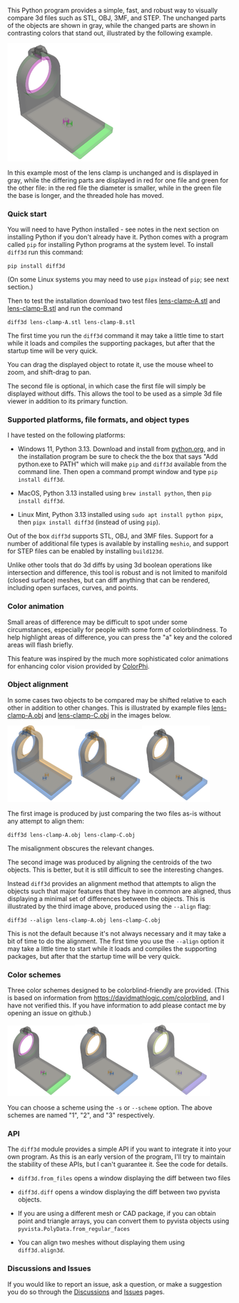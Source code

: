 This Python program provides a simple, fast, and robust way to visually
compare 3d files such as STL, OBJ, 3MF, and STEP. The unchanged parts
of the objects are shown in gray, while the changed parts are shown in
contrasting colors that stand out, illustrated by the following
example.

<img src="https://raw.githubusercontent.com/bdlucas1/diff3d/refs/heads/master/examples/scheme1.png" width="50%">

In this example most of the lens clamp is unchanged and is displayed
in gray, while the differing parts are displayed in red for one file
and green for the other file: in the red file the diameter is smaller,
while in the green file the base is longer, and the threaded hole has
moved.


### Quick start

You will need to have Python installed - see notes in the next section
on installing Python if you don't already have it. Python comes with a
program called `pip` for installing Python programs at the system
level. To install `diff3d` run this command:

    pip install diff3d

(On some Linux systems you may need to use `pipx` instead of `pip`; see
next section.)

Then to test the installation download two test files
[lens-clamp-A.stl](https://raw.githubusercontent.com/bdlucas1/diff3d/refs/heads/master/examples/lens-clamp-A.stl)
and
[lens-clamp-B.stl](https://raw.githubusercontent.com/bdlucas1/diff3d/refs/heads/master/examples/lens-clamp-B.stl)
and run the command

    diff3d lens-clamp-A.stl lens-clamp-B.stl

The first time you run the `diff3d` command it may take a little time
to start while it loads and compiles the supporting packages, but
after that the startup time will be very quick.

You can drag the displayed object to rotate it, use the mouse wheel to
zoom, and shift-drag to pan.

The second file is optional, in which case the first file will simply
be displayed without diffs. This allows the tool to be used as a
simple 3d file viewer in addition to its primary function.


### Supported platforms, file formats, and object types

I have tested on the following platforms:

* Windows 11, Python 3.13. Download and install from
  [python.org](https://www.python.org/downloads/), and in the
  installation program be sure to check the the box that says "Add
  python.exe to PATH" which will make `pip` and `diff3d` available
  from the command line. Then open a command prompt window and type
  `pip install diff3d`.

* MacOS, Python 3.13 installed using `brew install python`, then `pip
  install diff3d`.

* Linux Mint, Python 3.13 installed using `sudo apt install python
  pipx`, then `pipx install diff3d` (instead of using `pip`).

Out of the box `diff3d` supports STL, OBJ, and 3MF files. Support for a
number of additional file types is available by installing `meshio`,
and support for STEP files can be enabled by installing `build123d`.

Unlike other tools that do 3d diffs by using 3d boolean operations
like intersection and difference, this tool is robust and is not
limited to manifold (closed surface) meshes, but can diff anything that
can be rendered, including open surfaces, curves, and points.


### Color animation

Small areas of difference may be difficult to spot under some
circumstances, especially for people with some form of
colorblindness. To help highlight areas of difference, you can press
the "a" key and the colored areas will flash briefly.

This feature was inspired by the much more sophisticated color
animations for enhancing color vision provided by
[ColorPhi](https://www.colorphi.com).


### Object alignment

In some cases two objects to be compared may be shifted relative to
each other in addition to other changes. This is illustrated by
example files
[lens-clamp-A.obj](https://raw.githubusercontent.com/bdlucas1/diff3d/refs/heads/master/examples/lens-clamp-A.obj)
and
[lens-clamp-C.obj](https://raw.githubusercontent.com/bdlucas1/diff3d/refs/heads/master/examples/lens-clamp-C.obj)
in the images below.

<img src="https://raw.githubusercontent.com/bdlucas1/diff3d/refs/heads/master/examples/alignment1.png" width="30%"><img src="https://raw.githubusercontent.com/bdlucas1/diff3d/refs/heads/master/examples/alignment2.png" width="30%"><img src="https://raw.githubusercontent.com/bdlucas1/diff3d/refs/heads/master/examples/alignment3.png" width="30%">

The first image is produced by just comparing the two files as-is
without any attempt to align them:

    diff3d lens-clamp-A.obj lens-clamp-C.obj

The misalignment obscures the relevant changes.

The second image was produced by aligning the centroids of the two
objects. This is better, but it is still difficult to see the
interesting changes.

Instead `diff3d` provides an alignment method that attempts to align
the objects such that major features that they have in common are
aligned, thus displaying a minimal set of differences between the
objects. This is illustrated by the third image above, produced using
the `--align` flag:

    diff3d --align lens-clamp-A.obj lens-clamp-C.obj

This is not the default because it's not always necessary and it may
take a bit of time to do the alignment. The first time you use the
`--align` option it may take a little time to start while it loads and
compiles the supporting packages, but after that the startup time will
be very quick.


### Color schemes

Three color schemes designed to be colorblind-friendly are
provided. (This is based on information from
https://davidmathlogic.com/colorblind, and I have not verified
this. If you have information to add please contact me by opening an
issue on github.)

<img src="https://raw.githubusercontent.com/bdlucas1/diff3d/refs/heads/master/examples/scheme1.png" width="30%"><img src="https://raw.githubusercontent.com/bdlucas1/diff3d/refs/heads/master/examples/scheme2.png" width="30%"><img src="https://raw.githubusercontent.com/bdlucas1/diff3d/refs/heads/master/examples/scheme3.png" width="30%">

You can choose a scheme using the `-s` or `--scheme` option.  The
above schemes are named "1", "2", and "3" respectively.


### API

The `diff3d` module provides a simple API if you want to integrate it
into your own program. As this is an early version of the program,
I'll try to maintain the stability of these APIs, but I can't
guarantee it. See the code for details.

* `diff3d.from_files` opens a window displaying the diff between two files

* `diff3d.diff` opens a window displaying the diff between two pyvista objects.

* If you are using a different mesh or CAD package, if you can obtain
  point and triangle arrays, you can convert them to pyvista objects
  using `pyvista.PolyData.from_regular_faces`

* You can align two meshes without displaying them using `diff3d.align3d`.


### Discussions and Issues

If you would like to report an issue, ask a question, or make a
suggestion you do so through the
[Discussions](https://github.com/bdlucas1/diff3d/discussions) and
[Issues](https://github.com/bdlucas1/diff3d/issues) pages.
